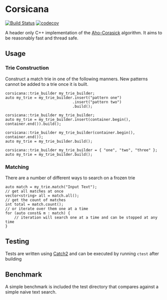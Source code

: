 # Corsicana
[![Build Status](https://travis-ci.org/kurt-nj/corsicana.svg?branch=master)](https://travis-ci.org/kurt-nj/corsicana)
[![codecov](https://codecov.io/gh/kurt-nj/corsicana/branch/master/graph/badge.svg)](https://codecov.io/gh/kurt-nj/corsicana)

A header only C++ implementation of the [Aho-Corasick](https://en.wikipedia.org/wiki/Aho%E2%80%93Corasick_algorithm)
algorithm. It aims to be reasonably fast and thread safe.

## Usage

### Trie Construction

Construct a match trie in one of the following manners. New patterns cannot be added to a trie once it is built.
```
corsicana::trie_builder my_trie_builder;
auto my_trie = my_trie_builder.insert("pattern one")
                              .insert("pattern two")
                              .build();
```
```
corsicana::trie_builder my_trie_builder;
auto my_trie = my_trie_builder.insert(container.begin(), container.end()).build();
```
```
corsicana::trie_builder my_trie_builder(container.begin(), container.end());
auto my_trie = my_trie_builder.build();
```
```
corsicana::trie_builder my_trie_builder = { "one", "two", "three" };
auto my_trie = my_trie_builder.build();
```

### Matching

There are a number of different ways to search on a frozen trie

```
auto match = my_trie.match("Input Text");
// get all matches at once
vector<string> all = match.all();
// get the count of matches
int total = match.count();
// or iterate over them one at a time
for (auto const& m : match) {
    // iteration will search one at a time and can be stopped at any time
}
```

## Testing

Tests are written using [Catch2](https://github.com/catchorg/Catch2) and can be executed by
running `ctest` after building

## Benchmark

A simple benchmark is included the test directory that compares against a simple naive text search.
